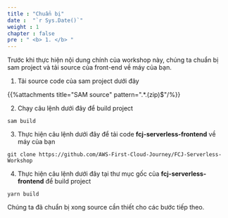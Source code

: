 ```yaml
---
title : "Chuẩn bị"
date :  "`r Sys.Date()`" 
weight : 1 
chapter : false
pre : " <b> 1. </b> "
---
```

Trước khi thực hiện nội dung chính của workshop này, chúng ta chuẩn bị sam project và tải source của front-end về máy của bạn.
1. Tải source code của sam project dưới đây

{{%attachments title="SAM source" pattern=".*\.(zip)$"/%}}

2. Chạy câu lệnh dưới đây để build project
```
sam build
```

3. Thực hiện câu lệnh dưới đây để tải code **fcj-serverless-frontend** về máy của bạn
```
git clone https://github.com/AWS-First-Cloud-Journey/FCJ-Serverless-Workshop
```

4. Thực hiện câu lệnh dưới đây tại thư mục gốc của **fcj-serverless-frontend** để build project
```
yarn build
```

Chúng ta đã chuẩn bị xong source cần thiết cho các bước tiếp theo.
